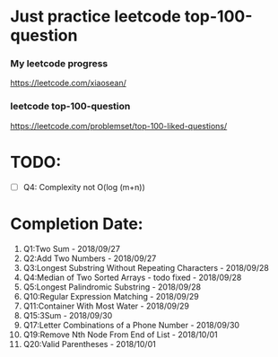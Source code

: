 # Just practice leetcode top-100-question

### My leetcode progress
https://leetcode.com/xiaosean/

### leetcode top-100-question
https://leetcode.com/problemset/top-100-liked-questions/

# TODO:
- [ ] Q4: Complexity not O(log (m+n))


# Completion Date:

1. Q1:Two Sum - 2018/09/27
2. Q2:Add Two Numbers - 2018/09/27
3. Q3:Longest Substring Without Repeating Characters - 2018/09/28
4. Q4:Median of Two Sorted Arrays - todo fixed - 2018/09/28
5. Q5:Longest Palindromic Substring - 2018/09/28
6. Q10:Regular Expression Matching - 2018/09/29
7. Q11:Container With Most Water - 2018/09/29
8. Q15:3Sum - 2018/09/30
9. Q17:Letter Combinations of a Phone Number - 2018/09/30
10. Q19:Remove Nth Node From End of List - 2018/10/01
11. Q20:Valid Parentheses - 2018/10/01

